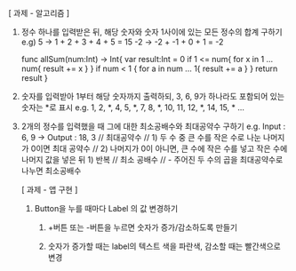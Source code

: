 [ 과제 - 알고리즘 ] 

1. 정수 하나를 입력받은 뒤, 해당 숫자와 숫자 1사이에 있는 모든 정수의 합계 구하기 
   e.g)
   5 -> 1 + 2 + 3 + 4 + 5 = 15
   -2 -> -2 + -1 + 0 + 1 = -2 


	func allSum(num:Int) -> Int{
	    var result:Int = 0
	    if 1 <= num{
	        for x in 1 ... num{
	            result += x
	            }
	        }
	        if num < 1 {
	        for a in num ... 1{
	        result += a
	            }
	        }
	    return result
	}



2. 숫자를 입력받아 1부터 해당 숫자까지 출력하되, 3, 6, 9가 하나라도 포함되어 있는 숫자는 *로 표시 e.g.  1, 2, *, 4, 5, *, 7, 8, *, 10, 11, 12, *, 14, 15, * ...  







3. 2개의 정수를 입력했을 때 그에 대한 최소공배수와 최대공약수 구하기 e.g.  Input : 6, 9   ->  Output : 18, 3 // 최대공약수 // 1) 두 수 중 큰 수를 작은 수로 나눈 나머지가 0이면 최대 공약수 // 2) 나머지가 0이 아니면, 큰 수에 작은 수를 넣고 작은 수에 나머지 값을 넣은 뒤 1) 반복 // 최소 공배수 // - 주어진 두 수의 곱을 최대공약수로 나누면 최소공배수  

   

   

   [ 과제 - 앱 구현 ] 

   1. Button을 누를 때마다 Label 의 값 변경하기   

      1) +버튼 또는 -버튼을 누르면 숫자가 증가/감소하도록 만들기   

      2) 숫자가 증가할 때는 label의 텍스트 색을 파란색, 감소할 때는 빨간색으로 변경

